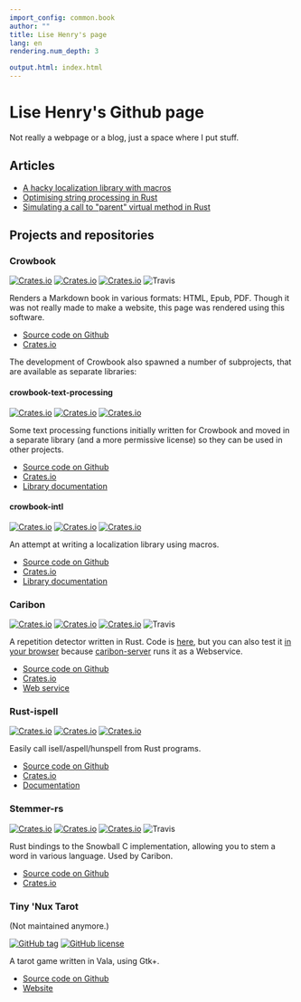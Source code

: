 ```yaml
---
import_config: common.book
author: ""
title: Lise Henry's page
lang: en
rendering.num_depth: 3

output.html: index.html
---
```


Lise Henry's Github page
=============================

Not really a webpage or a blog, just a space where I put stuff.

Articles
--------
* [A hacky localization library with macros](http://lise-henry.github.io/articles/localization.html)
* [Optimising string processing in Rust](http://lise-henry.github.io/articles/optimising_strings.html)
* [Simulating a call to "parent" virtual method in Rust](http://lise-henry.github.io/articles/rust_inheritance.html)

Projects and repositories
-------------------------

### Crowbook ###

[![Crates.io](https://img.shields.io/crates/v/crowbook.svg)](https://crates.io/crates/crowbook)
[![Crates.io](https://img.shields.io/crates/d/crowbook.svg)](https://crates.io/crates/crowbook)
[![Crates.io](https://img.shields.io/crates/l/crowbook.svg)](https://crates.io/crates/crowbook)
![Travis](https://img.shields.io/travis/lise-henry/crowbook.svg)

Renders a Markdown book in various formats: HTML, Epub, PDF. Though
it was not really made to make a website, this page was rendered using
this software.

* [Source code on Github](https://github.com/lise-henry/crowbook)
* [Crates.io](https://crates.io/crates/crowbook)

The development of Crowbook also spawned a number of subprojects, that are available as separate libraries:

#### crowbook-text-processing

[![Crates.io](https://img.shields.io/crates/v/crowbook-text-processing.svg)](https://crates.io/crates/crowbook-text-processing)
[![Crates.io](https://img.shields.io/crates/d/crowbook-text-processing.svg)](https://crates.io/crates/crowbook-text-processing)
[![Crates.io](https://img.shields.io/crates/l/crowbook-text-processing.svg)](https://crates.io/crates/crowbook-text-processing)

Some text processing functions initially written for Crowbook and
moved in a separate library (and a more permissive license) so they
can be used in other projects.

* [Source code on Github](https://github.com/lise-henry/crowbook-text-processing)
* [Crates.io](https://crates.io/crates/crowbook-text-processing)
* [Library documentation](https://docs.rs/crowbook-text-processing/)

#### crowbook-intl

[![Crates.io](https://img.shields.io/crates/v/crowbook-intl.svg)](https://crates.io/crates/crowbook-intl)
[![Crates.io](https://img.shields.io/crates/d/crowbook-intl.svg)](https://crates.io/crates/crowbook-intl)
[![Crates.io](https://img.shields.io/crates/l/crowbook-intl.svg)](https://crates.io/crates/crowbook-intl)

An attempt at writing a localization library using macros.

* [Source code on Github](https://github.com/lise-henry/crowbook-intl)
* [Crates.io](https://crates.io/crates/crowbook-intl)
* [Library documentation](https://docs.rs/crowbook-intl/)

### Caribon ###

[![Crates.io](https://img.shields.io/crates/v/caribon.svg)](https://crates.io/crates/caribon)
[![Crates.io](https://img.shields.io/crates/d/caribon.svg)](https://crates.io/crates/caribon)
[![Crates.io](https://img.shields.io/crates/l/caribon.svg)](https://crates.io/crates/caribon)
![Travis](https://img.shields.io/travis/lise-henry/caribon.svg)

A repetition detector written in Rust. Code is
[here](https://github.com/lise-henry/caribon), but you can also test
it [in your browser](http://vps184889.ovh.net/caribon/) because [caribon-server](https://github.com/lise-henry/caribon-server) runs it 
as a Webservice.

* [Source code on Github](https://github.com/lise-henry/caribon)
* [Crates.io](https://crates.io/crates/caribon)
* [Web service](http://vps184889.ovh.net/caribon/)

### Rust-ispell ###

[![Crates.io](https://img.shields.io/crates/v/ispell.svg)](https://crates.io/crates/ispell)
[![Crates.io](https://img.shields.io/crates/d/ispell.svg)](https://crates.io/crates/ispell)
[![Crates.io](https://img.shields.io/crates/l/ispell.svg)](https://crates.io/crates/ispell)

Easily call isell/aspell/hunspell from Rust programs.

* [Source code on Github](https://github.com/lise-henry/rust-ispell)
* [Crates.io](https://crates.io/crates/ispell)
* [Documentation](https://lise-henry.github.io/rust-ispell/ispell/)


### Stemmer-rs ###

[![Crates.io](https://img.shields.io/crates/v/stemmer.svg)](https://crates.io/crates/stemmer)
[![Crates.io](https://img.shields.io/crates/d/stemmer.svg)](https://crates.io/crates/stemmer)
[![Crates.io](https://img.shields.io/crates/l/stemmer.svg)](https://crates.io/crates/stemmer)
![Travis](https://img.shields.io/travis/lise-henry/stemmer-rs.svg)

Rust bindings to the Snowball C implementation, allowing you to stem a
word in various language. Used by Caribon.

* [Source code on Github](https://github.com/lise-henry/stemmer-rs)
* [Crates.io](https://crates.io/crates/stemmer)

### Tiny 'Nux Tarot ###

(Not maintained anymore.)

[![GitHub tag](https://img.shields.io/github/tag/lise-henry/tnt.svg)](https://github.com/lise-henry/tnt)
[![GitHub license](https://img.shields.io/github/license/lise-henry/tnt.svg)](https://github.com/lise-henry/tnt)


A tarot game written in Vala, using Gtk+.

* [Source code on Github](https://github.com/lise-henry/tnt)
* [Website](http://tnt.ouvaton.org/)
